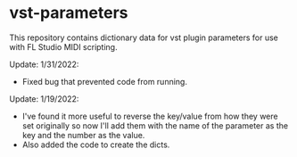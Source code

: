 # vst-parameters
This repository contains dictionary data for vst plugin parameters for use with FL Studio MIDI scripting.

Update: 1/31/2022:

- Fixed bug that prevented code from running.
 
Update: 1/19/2022:

- I've found it more useful to reverse the key/value from how they were set originally so now I'll add them with the name of the parameter as the key and the number as the value.
- Also added the code to create the dicts. 
